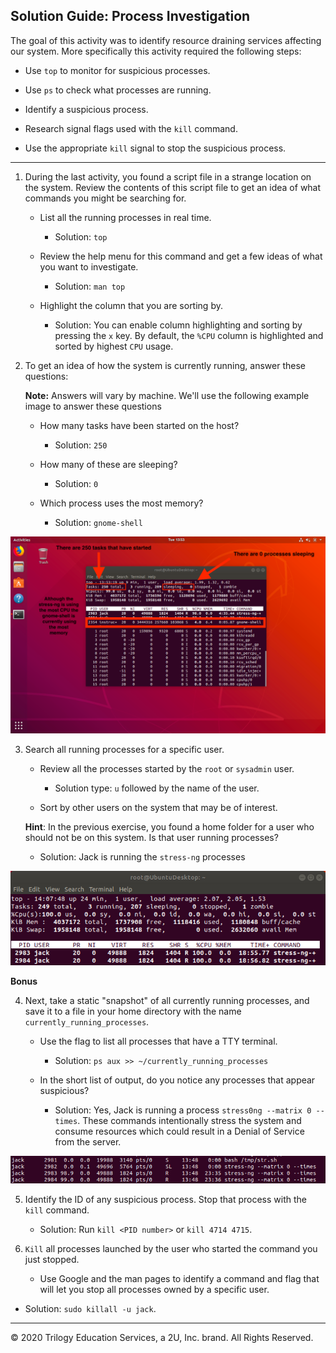 ## Solution Guide: Process Investigation

The goal of this activity was to identify resource draining services affecting our system. More specifically this activity required the following steps:

- Use `top` to monitor for suspicious processes.

- Use `ps` to check what processes are running.

- Identify a suspicious process.

- Research signal flags used with the `kill` command.

- Use the appropriate `kill` signal to stop the suspicious process.

---

1. During the last activity, you found a script file in a strange location on the system. Review the contents of this script file to get an idea of what commands you might be searching for.

    - List all the running processes in real time.
      - Solution: `top`

    - Review the help menu for this command and get a few ideas of what you want to investigate.
      - Solution: `man top`

    - Highlight the column that you are sorting by.
      - Solution: You can enable column highlighting and sorting by pressing the `x` key. By default, the `%CPU` column is highlighted and sorted by highest `CPU` usage.


2. To get an idea of how the system is currently running, answer these questions:

   **Note:** Answers will vary by machine. We'll use the following example image to answer these questions

   - How many tasks have been started on the host?
     - Solution: `250`
     
   - How many of these are sleeping?
     - Solution: `0`

   - Which process uses the most memory?
     - Solution: `gnome-shell`

![2](Images/2.png)


3. Search all running processes for a specific user.

    - Review all the processes started by the `root` or `sysadmin` user.
      - Solution type: `u` followed by the name of the user. 

    - Sort by other users on the system that may be of interest.
  
     **Hint**: In the previous exercise, you found a home folder for a user who should not be on this system. Is that user running processes?
      - Solution: Jack is running the `stress-ng` processes
      
![3](Images/3.png)

**Bonus**

4. Next, take a static "snapshot" of all currently running processes, and save it to a file in your home directory with the name `currently_running_processes`.

    - Use the flag to list all processes that have a TTY terminal.
      - Solution: `ps aux >> ~/currently_running_processes`

    - In the short list of output, do you notice any processes that appear suspicious?
      - Solution: Yes, Jack is running a process `stress0ng --matrix 0 --times`. These commands intentionally stress the system and consume resources which could result in a Denial of Service from the server.

![4](Images/4.png)

5. Identify the ID of any suspicious process. Stop that process with the `kill` command.
    - Solution: Run `kill <PID number>` or `kill 4714 4715`.




6. `Kill` all processes launched by the user who started the command you just stopped. 

    - Use Google and the man pages to identify a command and flag that will let you stop all processes owned by a specific user.

  - Solution: `sudo killall -u jack`.


-------

© 2020 Trilogy Education Services, a 2U, Inc. brand. All Rights Reserved.

